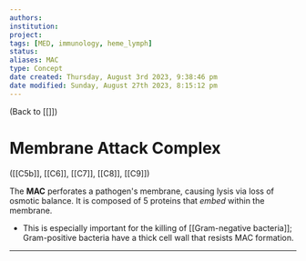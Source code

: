 ```yaml
---
authors: 
institution: 
project: 
tags: [MED, immunology, heme_lymph]
status: 
aliases: MAC
type: Concept
date created: Thursday, August 3rd 2023, 9:38:46 pm
date modified: Sunday, August 27th 2023, 8:15:12 pm
---
```


(Back to [[]])

# Membrane Attack Complex

([[C5b]], [[C6]], [[C7]], [[C8]], [[C9]])

The **MAC** perforates a pathogen's membrane, causing lysis via loss of osmotic balance. It is composed of 5 proteins that _embed_ within the membrane.
- This is especially important for the killing of [[Gram-negative bacteria]]; Gram-positive bacteria have a thick cell wall that resists MAC formation.

---
